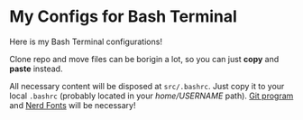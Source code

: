 My Configs for Bash Terminal
============================

Here is my Bash Terminal configurations!

Clone repo and move files can be borigin a lot, so you can just
**copy** and **paste** instead.

All necessary content will be disposed at `src/.bashrc`. Just copy
it to your local `.bashrc` (probably located in your _home/USERNAME_
path). [Git program][git-link] and [Nerd Fonts][nerd-fonts] will be
necessary!

[git-link]: https://git-scm.com/downloads
[nerd-fonts]: https://www.nerdfonts.com/
